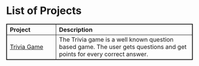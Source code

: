 # List of Projects

<style>
.nb_table, th, td {
  border: 1px solid; text-align: left; border-collapse=collapse;
  margin-left: auto; margin-right: auto;
}
.width-f {
  width: 500px !important;
}
.width-nb {
    width: 150px !important;
}
</style>

<table class=nb_table>
<tr><th class=width-nb>Project</th><th class=width-f>Description</th></tr>
<tr><td><a href='https://github.com/dking9876/Projects/tree/master/Trivia%20Game'>Trivia Game</a></td><td class=width-f>The Trivia game is a well known question based game. The user gets questions and get points for every correct answer.</td>

</table>